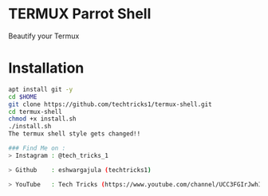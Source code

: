 # TERMUX Parrot Shell
Beautify your Termux 
# Installation
```bash
apt install git -y
cd $HOME
git clone https://github.com/techtricks1/termux-shell.git
cd termux-shell
chmod +x install.sh
./install.sh
The termux shell style gets changed!!

### Find Me on :
> Instagram : @tech_tricks_1

> Github    : eshwargajula (techtricks1)

> YouTube   : Tech Tricks (https://www.youtube.com/channel/UCC3FGIrJwhIKHA2xZZIEM8w)
                
